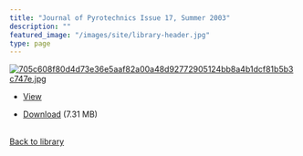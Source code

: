 ```yaml
---
title: "Journal of Pyrotechnics Issue 17, Summer 2003"
description: ""
featured_image: "/images/site/library-header.jpg"
type: page
---
```


<a href="https://drive.google.com/uc?export=view&id=1_P2eF0iTKB_2AylRa82cBDZ-bEgP0GWn" target="_blank">![705c608f80d4d73e36e5aaf82a00a48d92772905124bb8a4b1dcf81b5b3c747e.jpg](https://drive.google.com/uc?export=view&id=1f7Zkyo8dLL_7K7D5Mloe5VaA_w0UKE4Z)</a>
* <a href="https://drive.google.com/uc?export=view&id=1_P2eF0iTKB_2AylRa82cBDZ-bEgP0GWn" target="_blank">View</a>

* [Download](https://drive.google.com/uc?export=download&id=1_P2eF0iTKB_2AylRa82cBDZ-bEgP0GWn) (7.31 MB)

<br />[Back to library](/library/)
